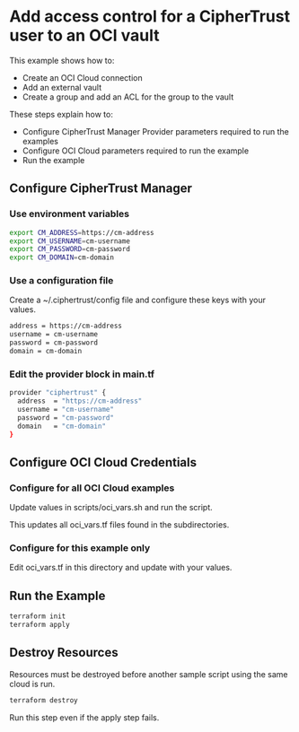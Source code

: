 # Add access control for a CipherTrust user to an OCI vault

This example shows how to:
- Create an OCI Cloud connection
- Add an external vault
- Create a group and add an ACL for the group to the vault

These steps explain how to:
- Configure CipherTrust Manager Provider parameters required to run the examples
- Configure OCI Cloud parameters required to run the example
- Run the example

## Configure CipherTrust Manager

### Use environment variables

```bash
export CM_ADDRESS=https://cm-address
export CM_USERNAME=cm-username
export CM_PASSWORD=cm-password
export CM_DOMAIN=cm-domain
```
### Use a configuration file

Create a ~/.ciphertrust/config file and configure these keys with your values.

```bash
address = https://cm-address
username = cm-username
password = cm-password
domain = cm-domain
```

### Edit the provider block in main.tf

```bash
provider "ciphertrust" {
  address  = "https://cm-address"
  username = "cm-username"
  password = "cm-password"
  domain   = "cm-domain"
}
```

## Configure OCI Cloud Credentials 

### Configure for all OCI Cloud examples

Update values in scripts/oci_vars.sh and run the script.

This updates all oci_vars.tf files found in the subdirectories.

### Configure for this example only

Edit oci_vars.tf in this directory and update with your values.

## Run the Example

```bash
terraform init
terraform apply
```

## Destroy Resources

Resources must be destroyed before another sample script using the same cloud is run.

```bash
terraform destroy
```
Run this step even if the apply step fails.
